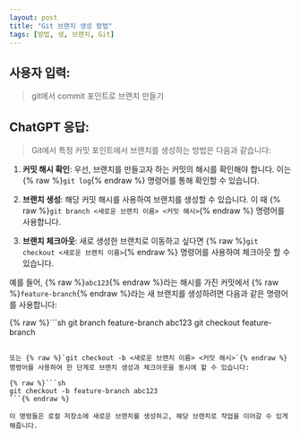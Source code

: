 ```yaml
---
layout: post
title: "Git 브랜치 생성 방법"
tags: [방법, 생, 브랜치, Git]
---
```


## 사용자 입력:
> git에서 commit 포인트로 브랜치 만들기

## ChatGPT 응답:
> Git에서 특정 커밋 포인트에서 브랜치를 생성하는 방법은 다음과 같습니다:

1. **커밋 해시 확인**: 우선, 브랜치를 만들고자 하는 커밋의 해시를 확인해야 합니다. 이는 {% raw %}`git log`{% endraw %} 명령어를 통해 확인할 수 있습니다.

2. **브랜치 생성**: 해당 커밋 해시를 사용하여 브랜치를 생성할 수 있습니다. 이 때 {% raw %}`git branch <새로운 브랜치 이름> <커밋 해시>`{% endraw %} 명령어를 사용합니다.

3. **브랜치 체크아웃**: 새로 생성한 브랜치로 이동하고 싶다면 {% raw %}`git checkout <새로운 브랜치 이름>`{% endraw %} 명령어를 사용하여 체크아웃 할 수 있습니다.

예를 들어, {% raw %}`abc123`{% endraw %}라는 해시를 가진 커밋에서 {% raw %}`feature-branch`{% endraw %}라는 새 브랜치를 생성하려면 다음과 같은 명령어를 사용합니다:

{% raw %}```sh
git branch feature-branch abc123
git checkout feature-branch
```{% endraw %}

또는 {% raw %}`git checkout -b <새로운 브랜치 이름> <커밋 해시>`{% endraw %} 명령어를 사용하여 한 단계로 브랜치 생성과 체크아웃을 동시에 할 수 있습니다:

{% raw %}```sh
git checkout -b feature-branch abc123
```{% endraw %}

이 명령들은 로컬 저장소에 새로운 브랜치를 생성하고, 해당 브랜치로 작업을 이어갈 수 있게 해줍니다.

